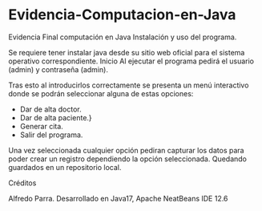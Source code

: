 # Evidencia-Computacion-en-Java
Evidencia Final computación en Java
Instalación y uso del programa.

Se requiere tener instalar java desde su sitio web oficial para el sistema operativo correspondiente.
Inicio
Al ejecutar el programa pedirá el usuario (admin) y contraseña (admin).

Tras esto al introducirlos correctamente se presenta un menú interactivo donde se podrán seleccionar alguna de estas opciones:
- Dar de alta doctor.
- Dar de alta paciente.}
- Generar cita.
- Salir del programa. 

Una vez seleccionada cualquier opción pediran capturar los datos para poder crear un registro dependiendo la opción seleccionada. Quedando guardados en un repositorio local.


Créditos

Alfredo Parra. Desarrollado en Java17, Apache NeatBeans IDE 12.6
